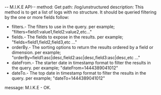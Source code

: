 -- M.I.K.E API--
method: Get
path: /log/unstructured
description: This method is to get a list of logs with no structure. It should be queried filtering by the one or more fields follow:

- filters.- The filters to use in the query. per example; "filters=field1:value1,field2:value2,etc..."
- fields.- The fields to expose in the results. per example; "fields=field1,field2,field3,etc ..."
- orderBy.- The sorting options to return the results ordered by a field or dimension. per example; "orderBy=field1:asc|desc,field2:asc|desc,field3:asc|desc,etc ..."
- dateFrom.- The starter date in timestamp format to filter the results in the query. per example; "dateFrom=1444389041012"
- dateTo.- The top date in timestamp format to filter the results in the query. per example; "dateTo=1444389041012"

message: M.I.K.E - OK.
